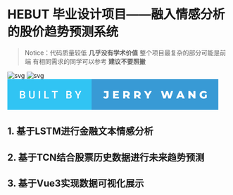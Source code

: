 # HEBUT 毕业设计项目——融入情感分析的股价趋势预测系统
> Notice：代码质量较低 **几乎没有学术价值** 整个项目最复杂的部分可能是前端 有相同需求的同学可以参考 **建议不要照搬**

![svg](https://forthebadge.com/images/badges/made-with-python.svg)
![svg](https://forthebadge.com/images/badges/made-with-javascript.svg)
![svg](https://github.com/WangJerry1229/WangJerry1229/raw/main/badge.svg)

## 1. 基于LSTM进行金融文本情感分析

## 2. 基于TCN结合股票历史数据进行未来趋势预测

## 3. 基于Vue3实现数据可视化展示

